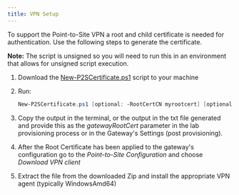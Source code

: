 ```yaml
---
title: VPN Setup
---
```


To support the Point-to-Site VPN a root and child certificate is needed for authentication. Use the following steps to generate the certificate.

**Note:** The script is unsigned so you will need to run this in an environment that allows for unsigned script execution.

1. Download the [New-P2SCertificate.ps1](https://raw.githubusercontent.com/dmcwee/labs/master/Common/scripts/New-P2SCertificate.ps1) script to your machine
1. Run:

    ```powershell
    New-P2SCertificate.ps1 [optional: -RootCertCN myrootcert] [optional: -ChildCertCN mychildcert] [optional: -CertOutputFile pubrootcert.txt]
    ```

1. Copy the output in the terminal, or the output in the txt file generated and provide this as the *gatewayRootCert* parameter in the lab provisioning process or in the Gateway's Settings (post provisioning).
1. After the Root Certificate has been applied to the gateway's configuration go to the *Point-to-Site Configuration* and choose *Download VPN client*
1. Extract the file from the downloaded Zip and install the appropriate VPN agent (typically WindowsAmd64)
